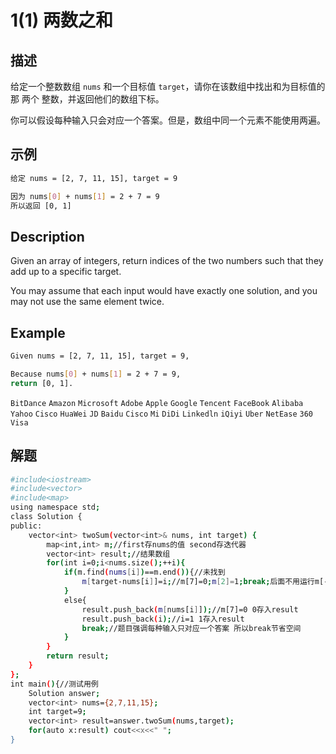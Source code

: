 # 1(1) 两数之和
## 描述
给定一个整数数组 `nums` 和一个目标值 `target`，请你在该数组中找出和为目标值的那 两个 整数，并返回他们的数组下标。

你可以假设每种输入只会对应一个答案。但是，数组中同一个元素不能使用两遍。


## 示例
```bash
给定 nums = [2, 7, 11, 15], target = 9

因为 nums[0] + nums[1] = 2 + 7 = 9
所以返回 [0, 1]
``` 
## Description
Given an array of integers, return indices of the two numbers such that they add up to a specific target.

You may assume that each input would have exactly one solution, and you may not use the same element twice.

## Example
```bash
Given nums = [2, 7, 11, 15], target = 9,

Because nums[0] + nums[1] = 2 + 7 = 9,
return [0, 1].
```
`BitDance` `Amazon` `Microsoft` `Adobe` `Apple` `Google` `Tencent` `FaceBook` `Alibaba` `Yahoo` `Cisco` `HuaWei` `JD` `Baidu` `Cisco` `Mi` `DiDi` `Linkedln` `iQiyi` `Uber` `NetEase` `360` `Visa`
## 解题
```bash
#include<iostream>
#include<vector>
#include<map>
using namespace std; 
class Solution {
public:
    vector<int> twoSum(vector<int>& nums, int target) {
        map<int,int> m;//first存nums的值 second存迭代器 
        vector<int> result;//结果数组 
        for(int i=0;i<nums.size();++i){
            if(m.find(nums[i])==m.end()){//未找到 
                m[target-nums[i]]=i;//m[7]=0;m[2]=1;break;后面不用运行m[-2]=3;m[-6]=4
            }
            else{
                result.push_back(m[nums[i]]);//m[7]=0 0存入result
                result.push_back(i);//i=1 1存入result  
                break;//题目强调每种输入只对应一个答案 所以break节省空间 
            }
        }
        return result;
    }
};
int main(){//测试用例
	Solution answer;
	vector<int> nums={2,7,11,15};
	int target=9;
	vector<int> result=answer.twoSum(nums,target);
	for(auto x:result) cout<<x<<" ";
} 

```